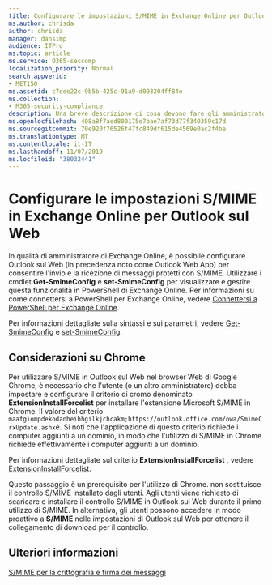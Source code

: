 ```yaml
---
title: Configurare le impostazioni S/MIME in Exchange Online per Outlook sul Web
ms.author: chrisda
author: chrisda
manager: dansimp
audience: ITPro
ms.topic: article
ms.service: O365-seccomp
localization_priority: Normal
search.appverid:
- MET150
ms.assetid: c7dee22c-9b5b-425c-91a9-d093204ff84e
ms.collection:
- M365-security-compliance
description: Una breve descrizione di cosa devono fare gli amministratori di Exchange Online per visualizzare e configurare le impostazioni S/MIME in Outlook sul Web in Exchange Online.
ms.openlocfilehash: 408a8f7aed800175e7bae7af73d77f340359c17d
ms.sourcegitcommit: 70e920f76526f47fc849df615de4569e0ac2f4be
ms.translationtype: MT
ms.contentlocale: it-IT
ms.lasthandoff: 11/07/2019
ms.locfileid: "38032441"
---
```

# <a name="configure-smime-settings-in-exchange-online-for-outlook-on-the-web"></a>Configurare le impostazioni S/MIME in Exchange Online per Outlook sul Web

In qualità di amministratore di Exchange Online, è possibile configurare Outlook sul Web (in precedenza noto come Outlook Web App) per consentire l'invio e la ricezione di messaggi protetti con S/MIME. Utilizzare i cmdlet **Get-SmimeConfig** e **set-SmimeConfig** per visualizzare e gestire questa funzionalità in PowerShell di Exchange Online. Per informazioni su come connettersi a PowerShell per Exchange Online, vedere [Connettersi a PowerShell per Exchange Online](https://go.microsoft.com/fwlink/p/?linkid=396554).

Per informazioni dettagliate sulla sintassi e sui parametri, vedere [Get-SmimeConfig](https://technet.microsoft.com/library/4b29fa89-0840-4fe9-8885-019fcef2e02b.aspx) e [set-SmimeConfig](https://technet.microsoft.com/library/de357ce0-8143-4c36-8032-026292fc63f0.aspx).

## <a name="considerations-for-chrome"></a>Considerazioni su Chrome

Per utilizzare S/MIME in Outlook sul Web nel browser Web di Google Chrome, è necessario che l'utente (o un altro amministratore) debba impostare e configurare il criterio di cromo denominato **ExtensionInstallForcelist** per installare l'estensione Microsoft S/MIME in Chrome. Il valore del criterio `maafgiompdekodanheihhgilkjchcakm;https://outlook.office.com/owa/SmimeCrxUpdate.ashx`è. Si noti che l'applicazione di questo criterio richiede i computer aggiunti a un dominio, in modo che l'utilizzo di S/MIME in Chrome richiede effettivamente i computer aggiunti a un dominio.

Per informazioni dettagliate sul criterio **ExtensionInstallForcelist** , vedere [ExtensionInstallForcelist](https://dev.chromium.org/administrators/policy-list-3#ExtensionInstallForcelist).

Questo passaggio è un prerequisito per l'utilizzo di Chrome. non sostituisce il controllo S/MIME installato dagli utenti. Agli utenti viene richiesto di scaricare e installare il controllo S/MIME in Outlook sul Web durante il primo utilizzo di S/MIME. In alternativa, gli utenti possono accedere in modo proattivo a **S/MIME** nelle impostazioni di Outlook sul Web per ottenere il collegamento di download per il controllo.

## <a name="for-more-information"></a>Ulteriori informazioni

[S/MIME per la crittografia e firma dei messaggi](s-mime-for-message-signing-and-encryption.md)

